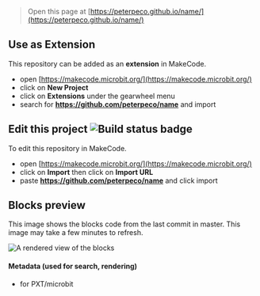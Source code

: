 
> Open this page at [https://peterpeco.github.io/name/](https://peterpeco.github.io/name/)

## Use as Extension

This repository can be added as an **extension** in MakeCode.

* open [https://makecode.microbit.org/](https://makecode.microbit.org/)
* click on **New Project**
* click on **Extensions** under the gearwheel menu
* search for **https://github.com/peterpeco/name** and import

## Edit this project ![Build status badge](https://github.com/peterpeco/name/workflows/MakeCode/badge.svg)

To edit this repository in MakeCode.

* open [https://makecode.microbit.org/](https://makecode.microbit.org/)
* click on **Import** then click on **Import URL**
* paste **https://github.com/peterpeco/name** and click import

## Blocks preview

This image shows the blocks code from the last commit in master.
This image may take a few minutes to refresh.

![A rendered view of the blocks](https://github.com/peterpeco/name/raw/master/.github/makecode/blocks.png)

#### Metadata (used for search, rendering)

* for PXT/microbit
<script src="https://makecode.com/gh-pages-embed.js"></script><script>makeCodeRender("{{ site.makecode.home_url }}", "{{ site.github.owner_name }}/{{ site.github.repository_name }}");</script>
